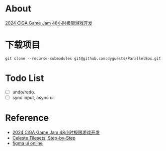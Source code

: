 ﻿# About

[2024 CiGA Game Jam 48小时极限游戏开发](https://www.gmhub.com/jams/cgj2024)

# 下载项目

```shell
git clone --recurse-submodules git@github.com:dyguests/ParallelBox.git
```

# Todo List

- [ ] undo/redo.
- [ ] sync input, async ui.

# Reference

- [2024 CiGA Game Jam 48小时极限游戏开发](https://www.gmhub.com/jams/cgj2024)
- [Celeste Tilesets, Step-by-Step](https://aran.ink/posts/celeste-tilesets)
- [figma ui online](https://www.figma.com/design/kC6KGh1MjR1pFJ7nhylr46/gamejam%E6%8E%A8%E7%AE%B1%E5%AD%90?node-id=0-1&t=UDtdirCYWKGpHg5I-0)